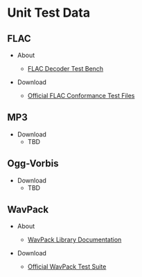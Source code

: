 # Unit Test Data

## FLAC

- About
    - [FLAC Decoder Test Bench](https://xiph.org/flac/2022/09/08/decoder-testbench.html) 
    
- Download
    - [Official FLAC Conformance Test Files](https://github.com/ietf-wg-cellar/flac-test-files)

## MP3

- Download
    - TBD

## Ogg-Vorbis

- Download
    - TBD

## WavPack

- About
    - [WavPack Library Documentation](https://www.wavpack.com/WavPack5LibraryDoc.pdf)

- Download
    - [Official WavPack Test Suite](http://www.rarewares.org/wavpack/test_suite.zip)
